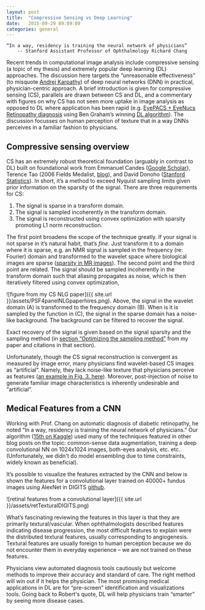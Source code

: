 ```yaml
---
layout: post
title:  "Compressive Sensing vs Deep Learning"
date:   2015-09-29 09:09:09
categories: general
---
```


	“In a way, residency is training the neural network of physicians”
		-- Stanford Assistant Professor of Ophthalmology Richard Chang

Recent trends in computational image analysis include compressive sensing (a topic of my thesis) and extremely popular deep learning (DL) approaches. The discussion here targets the “unreasonable effectiveness” (to misquote [Andrej Karpathy][karpathyBlog]) of deep neural networks (DNN) in practical, physician-centric approach.  A brief introduction is given for compressive sensing (CS), parallels are drawn between CS and DL, and a commentary with figures on why CS has not seen more uptake in image analysis as opposed to DL where application has been rapid (e.g. [EyePACS + EyeNucs Retinopathy diagnosis][eyeNucs] using Ben Graham’s winning [DL algorithm][benKaggle]).  The discussion focusses on human perception of texture that in a way DNNs perceives in a familiar fashion to physicians.  

Compressive sensing overview
------------
CS has an extremely robust theoretical foundation (arguably in contrast to DL) built on foundational work from Emmanuel Candes ([Google Scholar][emmScholar]), Terence Tao (2006 Fields Medalist, [blog][terryBlog]), and David Donoho ([Stanford Statistics][donohoStats]).  In short, it’s a method to exceed Nyquist sampling limits given prior information on the sparsity of the signal.  There are three requirements for CS:

1.	The signal is sparse in a transform domain.
2.	The signal is sampled incoherently in the transform domain.
3.	The signal is reconstructed using convex optimization with sparsity promoting L1 norm reconstruction.

The first point broadens the scope of the technique greatly.  If your signal is not sparse in it’s natural habit, that’s *fine*.  Just transform it to a domain where it is sparse, e.g. an NMR signal is sampled in the frequency (re: Fourier) domain and transformed to the wavelet space where biological images are sparse ([sparsity in MR images][LustigCS]).  The second point and the third point are related.  The signal should be sampled incoherently in the transform domain such that aliasing propagates as noise, which is then iteratively filtered using convex optimization, 

![figure from my CS NLG paper]({{ site.url }}/assets/PSF4panelNLGpaperhires.png).
Above, the signal in the wavelet domain (A) is transformed to the frequency domain (B).  When is it is sampled by the function in (C), the signal in the sparse domain has a noise-like background.  The background can be filtered to recover the signal.

Exact recovery of the signal is given based on the signal sparsity and the sampling method (in [section “Optimizing the sampling method”][csNLGpaper] from my paper and citations in that section).  

Unfortunately, though the CS signal reconstruction is convergent as measured by image error, many physicians find wavelet-based CS images as “artificial”.  Namely, they lack noise-like texture that physicians perceive as features ([an example in Fig. 3. here][LustigCS]).  Moreover, post-injection of noise to generate familiar image characteristics is inherently undesirable and “artificial”.

Medical Features from a CNN
------------
Working with Prof. Chang on automatic diagnosis of diabetic retinopathy, he noted “In a way, residency is training the neural network of physicians.”  Our algorithm ([15th on Kaggle][kaggleLeaderboard]) used many of the techniques featured in other blog posts on the topic: common-sense data augmentation, training a deep convolutional NN on 1024x1024 images, both-eyes analysis, etc. etc.  (Unfortunately, we didn't do model ensembling due to time constraints, widely known as beneficial).

It’s possible to visualize the features extracted by the CNN and below is shown the features for a convolutional layer trained on 40000+ fundus images using AlexNet in DIGITS [github][digitsNV].

![retinal features from a convolutional layer]({{ site.url }}/assets/retTexturalDIGITS.png)

What’s fascinating reviewing the features in this layer is that they are primarily textural/vascular.  When ophthalmologists described features indicating disease progression, the most difficult features to explain were the distributed textural features, usually corresponding to angiogenesis.  Textural features are usually foreign to human perception because we do not encounter them in everyday experience – we are not trained on these features.

Physicians view automated diagnosis tools cautiously but welcome methods to improve their accuracy and standard of care.  The right method will win out if it helps the physician.  The most promising medical applications in DL are for “pre-screen” identification and visualizations tools. Going back to Robert's quote, DL will help physicians train “smarter” by seeing more disease cases.

[karpathyBlog]:   http://karpathy.github.io/2015/05/21/rnn-effectiveness/
[eyeNucs]:        http://ir.uiowa.edu/cgi/viewcontent.cgi?article=1033&context=omia
[benKaggle]:      https://www.kaggle.com/c/diabetic-retinopathy-detection/forums/t/15801/competition-report-min-pooling-and-thank-you/89062
[emmScholar]:     https://scholar.google.com/citations?user=nRQi4O8AAAAJ&hl=en&oi=ao
[terryBlog]:      https://terrytao.wordpress.com
[donohoStats]:    https://statistics.stanford.edu/people/david-donoho
[LustigCS]:       http://onlinelibrary.wiley.com/doi/10.1002/mrm.21391/abstract
[csNLGpaper]:     http://onlinelibrary.wiley.com/doi/10.1002/mrm.25364/abstract
[kaggleLeaderboard]: https://www.kaggle.com/c/diabetic-retinopathy-detection/leaderboard
[digitsNV]:       https://github.com/NVIDIA/DIGITS
